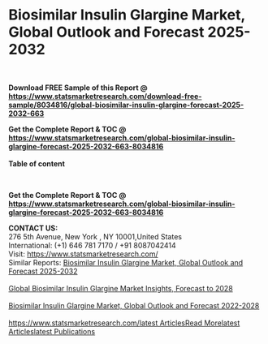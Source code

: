 <h1>Biosimilar Insulin Glargine Market, Global Outlook and Forecast 2025-2032</h1><br/><p><strong>Download FREE Sample of this Report @ <a href="https://www.statsmarketresearch.com/download-free-sample/8034816/global-biosimilar-insulin-glargine-forecast-2025-2032-663">https://www.statsmarketresearch.com/download-free-sample/8034816/global-biosimilar-insulin-glargine-forecast-2025-2032-663</a></strong></p><div><b>Get the Complete Report & TOC @ <a href="https://www.statsmarketresearch.com/global-biosimilar-insulin-glargine-forecast-2025-2032-663-8034816">https://www.statsmarketresearch.com/global-biosimilar-insulin-glargine-forecast-2025-2032-663-8034816</a></b></div><br><b>Table of content</b><p><br><div><b>Get the Complete Report & TOC @ <a href="https://www.statsmarketresearch.com/global-biosimilar-insulin-glargine-forecast-2025-2032-663-8034816">https://www.statsmarketresearch.com/global-biosimilar-insulin-glargine-forecast-2025-2032-663-8034816</a></b></div></p> <b>CONTACT US:</b><br>276 5th Avenue, New York , NY 10001,United States<br>International: (+1) 646 781 7170 / +91 8087042414<br>Visit: <a href="https://www.statsmarketresearch.com/">https://www.statsmarketresearch.com/</a><br>Similar Reports: <a href="https://www.statsmarketresearch.com/global-biosimilar-insulin-glargine-forecast-2025-2032-663-8034816">Biosimilar Insulin Glargine Market, Global Outlook and Forecast 2025-2032</a><br/><br/><a href="https://www.statsmarketresearch.com/global-biosimilar-insulin-glargine-forecast-2025-2032-663-8034816">Global Biosimilar Insulin Glargine Market Insights, Forecast to 2028</a><br/><br/><a href="https://www.statsmarketresearch.com/global-biosimilar-insulin-glargine-forecast-2025-2032-663-8034816">Biosimilar Insulin Glargine Market, Global Outlook and Forecast 2022-2028</a><br/><br/><a href="https://gyeongbokgung.com">https://www.statsmarketresearch.com/</a><a href="https://hallyeomaritime.com">latest Articles</a><a href="https://jingwansa.com">Read More</a><a href=https://nguoiviet.jp/">latest Articles</a><a href="https://www.intelmarketresearch.com/">latest Publications</a>